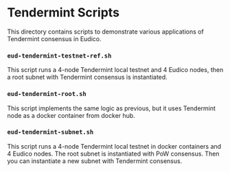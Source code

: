 # Tendermint Scripts

This directory contains scripts to demonstrate various applications of Tendermint consensus in Eudico.

### `eud-tendermint-testnet-ref.sh`
This script runs a 4-node Tendermint local testnet and 4 Eudico nodes, then a root subnet with Tendermint consensus is instantiated.

### `eud-tendermint-root.sh`
This script implements the same logic as previous, but it uses Tendermint node as a docker container from docker hub.

### `eud-tendermint-subnet.sh`
This script runs a 4-node Tendermint local testnet in docker containers and 4 Eudico nodes.
The root subnet is instantiated with PoW consensus.
Then you can instantiate a new subnet with Tendermint consensus. 